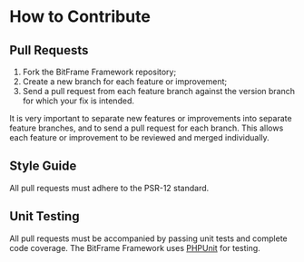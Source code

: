 # How to Contribute

## Pull Requests

1. Fork the BitFrame Framework repository;
1. Create a new branch for each feature or improvement;
1. Send a pull request from each feature branch against the version branch for which your fix is intended.

It is very important to separate new features or improvements into separate feature branches, and to send a pull request for each branch. This allows each feature or improvement to be reviewed and merged individually.

## Style Guide

All pull requests must adhere to the PSR-12 standard.

## Unit Testing

All pull requests must be accompanied by passing unit tests and complete code coverage. The BitFrame Framework uses [PHPUnit](https://phpunit.de/) for testing.
